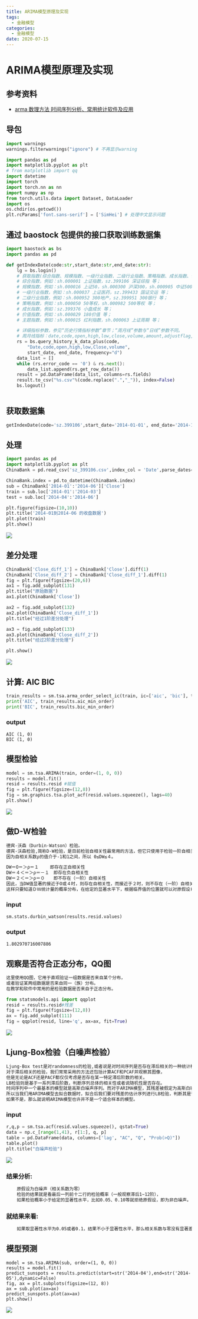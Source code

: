```yaml
---
title: ARIMA模型原理及实现
tags:
  - 金融模型
categories:
  - 金融模型 
date: 2020-07-15
---
```

# ARIMA模型原理及实现
## 参考资料
- [arma 数理方法 时间序列分析、常用统计软件及应用](https://www.youtube.com/watch?v=h0-SwgB5lis&list=PLwfrdF0abpWmQK0vKII-rtltfYqz0HT9y&index=17)
## 导包
```python
import warnings
warnings.filterwarnings("ignore") # 不再显示warning

import pandas as pd
import matplotlib.pyplot as plt
# from matplotlib import qq
import datetime
import torch
import torch.nn as nn
import numpy as np
from torch.utils.data import Dataset, DataLoader
import os
os.chdir(os.getcwd())
plt.rcParams['font.sans-serif'] = ['SimHei'] # 处理中文显示问题
```

## 通过 baostock 包提供的接口获取训练数据集
```python
import baostock as bs
import pandas as pd

def getIndexDate(code:str,start_date:str,end_date:str):
    lg = bs.login()
    # 获取指数(综合指数、规模指数、一级行业指数、二级行业指数、策略指数、成长指数、价值指数、主题指数)K线数据
    # 综合指数，例如：sh.000001 上证指数，sz.399106 深证综指 等；
    # 规模指数，例如：sh.000016 上证50，sh.000300 沪深300，sh.000905 中证500，sz.399001 深证成指等；
    # 一级行业指数，例如：sh.000037 上证医药，sz.399433 国证交运 等；
    # 二级行业指数，例如：sh.000952 300地产，sz.399951 300银行 等；
    # 策略指数，例如：sh.000050 50等权，sh.000982 500等权 等；
    # 成长指数，例如：sz.399376 小盘成长 等；
    # 价值指数，例如：sh.000029 180价值 等；
    # 主题指数，例如：sh.000015 红利指数，sh.000063 上证周期 等；

    # 详细指标参数，参见“历史行情指标参数”章节；“周月线”参数与“日线”参数不同。
    # 周月线指标：date,code,open,high,low,close,volume,amount,adjustflag,turn,pctChg
    rs = bs.query_history_k_data_plus(code,
        "Date,code,open,high,low,Close,volume",
        start_date, end_date, frequency="d")
    data_list = []
    while (rs.error_code == '0') & rs.next():
        data_list.append(rs.get_row_data())
    result = pd.DataFrame(data_list, columns=rs.fields)
    result.to_csv("%s.csv"%(code.replace(".","_")), index=False)
    bs.logout()
    
```
## 获取数据集
```python
getIndexDate(code='sz.399106',start_date='2014-01-01', end_date='2014-12-01')
```
## 处理
```python
import pandas as pd
import matplotlib.pyplot as plt
ChinaBank = pd.read_csv('sz_399106.csv',index_col = 'Date',parse_dates=['Date'])

ChinaBank.index = pd.to_datetime(ChinaBank.index)
sub = ChinaBank['2014-01':'2014-06']['Close']
train = sub.loc['2014-01':'2014-03']
test = sub.loc['2014-04':'2014-06']

plt.figure(figsize=(10,10))
plt.title('2014-01到2014-06 的收盘数据')
plt.plot(train)
plt.show()
```
![](/images/post/closeFigure.png)

## 差分处理
```python
ChinaBank['Close_diff_1'] = ChinaBank['Close'].diff(1)
ChinaBank['Close_diff_2'] = ChinaBank['Close_diff_1'].diff(1)
fig = plt.figure(figsize=(20,6))
ax1 = fig.add_subplot(131)
plt.title("原始数据")
ax1.plot(ChinaBank['Close'])

ax2 = fig.add_subplot(132)
ax2.plot(ChinaBank['Close_diff_1'])
plt.title("经过1阶差分处理")

ax3 = fig.add_subplot(133)
ax3.plot(ChinaBank['Close_diff_2'])
plt.title("经过2阶差分处理")

plt.show()
```
![](/images/post/diffDate.png)

## 计算: AIC  BIC 
```python
train_results = sm.tsa.arma_order_select_ic(train, ic=['aic', 'bic'], trend='nc', max_ar=4, max_ma=4)
print('AIC', train_results.aic_min_order)
print('BIC', train_results.bic_min_order)
```
### output
```
AIC (1, 0)
BIC (1, 0)
```

## 模型检验
```python
model = sm.tsa.ARIMA(train, order=(1, 0, 0))
results = model.fit()
resid = results.resid #赋值
fig = plt.figure(figsize=(12,8))
fig = sm.graphics.tsa.plot_acf(resid.values.squeeze(), lags=40)
plt.show()
```
![](/images/post/模型检验.png)

## 做D-W检验
```bash
德宾-沃森（Durbin-Watson）检验。
德宾-沃森检验,简称D-W检验，是目前检验自相关性最常用的方法，但它只使用于检验一阶自相关性。
因为自相关系数ρ的值介于-1和1之间，所以 0≤DW≤４。

DW＝O＝＞ρ＝１　　 即存在正自相关性 
DW＝４＜＝＞ρ＝－１　即存在负自相关性 
DW＝２＜＝＞ρ＝０　　即不存在（一阶）自相关性 
因此，当DW值显著的接近于O或４时，则存在自相关性，而接近于２时，则不存在（一阶）自相关性。
这样只要知道ＤＷ统计量的概率分布，在给定的显著水平下，根据临界值的位置就可以对原假设Ｈ０进行检验。
```
### input
```python
sm.stats.durbin_watson(results.resid.values)
```
### output
```
1.802970716007886
```

## 观察是否符合正态分布，QQ图
```bash
这里使用QQ图，它用于直观验证一组数据是否来自某个分布，
或者验证某两组数据是否来自同一（族）分布。
在教学和软件中常用的是检验数据是否来自于正态分布。
```
```python
from statsmodels.api import qqplot
resid = results.resid#残差
fig = plt.figure(figsize=(12,8))
ax = fig.add_subplot(111)
fig = qqplot(resid, line='q', ax=ax, fit=True)
```
![](/images/post/qqimg.png)

## Ljung-Box检验（白噪声检验）
```bash
Ljung-Box test是对randomness的检验,或者说是对时间序列是否存在滞后相关的一种统计检验。
对于滞后相关的检验，我们常常采用的方法还包括计算ACF和PCAF并观察其图像，
但是无论是ACF还是PACF都仅仅考虑是否存在某一特定滞后阶数的相关。
LB检验则是基于一系列滞后阶数，判断序列总体的相关性或者说随机性是否存在。 
时间序列中一个最基本的模型就是高斯白噪声序列。而对于ARIMA模型，其残差被假定为高斯白噪声序列，
所以当我们用ARIMA模型去拟合数据时，拟合后我们要对残差的估计序列进行LB检验，判断其是否是高斯白噪声，
如果不是，那么就说明ARIMA模型也许并不是一个适合样本的模型。
```
### input
```python
r,q,p = sm.tsa.acf(resid.values.squeeze(), qstat=True)
data = np.c_[range(1,41), r[1:], q, p]
table = pd.DataFrame(data, columns=['lag', "AC", "Q", "Prob(>Q)"])
table.plot()
plt.title("白噪声检验")
```

![](/images/post/白噪声检验.png)

### 结果分析:
```bash
    原假设为白噪声（相关系数为零）
    检验的结果就是看最后一列前十二行的检验概率（一般观察滞后1~12阶），
    如果检验概率小于给定的显著性水平，比如0.05、0.10等就拒绝原假设，即为非白噪声。
```

### 就结果来看:
```bash
    如果取显著性水平为0.05或者0.1，结果不小于显著性水平，那么相关系数与零没有显著差异，即为白噪声序列
```
## 模型预测
```
model = sm.tsa.ARIMA(sub, order=(1, 0, 0))
results = model.fit()
predict_sunspots = results.predict(start=str('2014-04'),end=str('2014-05'),dynamic=False)
fig, ax = plt.subplots(figsize=(12, 8))
ax = sub.plot(ax=ax)
predict_sunspots.plot(ax=ax)
plt.show()
```
![](/images/post/模型预测.png)